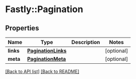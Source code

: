 # Fastly::Pagination

## Properties

| Name | Type | Description | Notes |
| ---- | ---- | ----------- | ----- |
| **links** | [**PaginationLinks**](PaginationLinks.md) |  | [optional] |
| **meta** | [**PaginationMeta**](PaginationMeta.md) |  | [optional] |

[[Back to API list]](../../README.md#endpoints) [[Back to README]](../../README.md)


